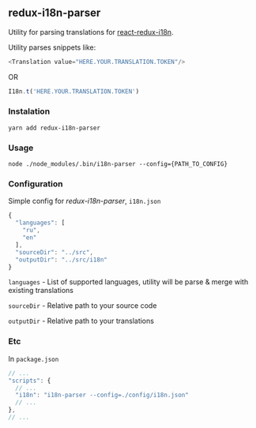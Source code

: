 ## redux-i18n-parser

Utility for parsing translations for [react-redux-i18n](https://github.com/zoover/react-redux-i18n).

Utility parses snippets like:
```javascript
<Translation value="HERE.YOUR.TRANSLATION.TOKEN"/>
```

OR

```javascript
I18n.t('HERE.YOUR.TRANSLATION.TOKEN')
```

### Instalation

```
yarn add redux-i18n-parser
```

### Usage

``node ./node_modules/.bin/i18n-parser --config={PATH_TO_CONFIG}``

### Configuration

Simple config for *redux-i18n-parser*, ``i18n.json``
```javascript
{
  "languages": [
    "ru",
    "en"
  ],
  "sourceDir": "../src",
  "outputDir": "../src/i18n"
}
```

``languages`` - List of supported languages, utility will be parse & merge with existing translations

``sourceDir`` - Relative path to your source code

``outputDir`` - Relative path to your translations

### Etc

In ``package.json``
```javascript
// ...
"scripts": {
  // ...
  "i18n": "i18n-parser --config=./config/i18n.json"
  // ...
},
// ...
```